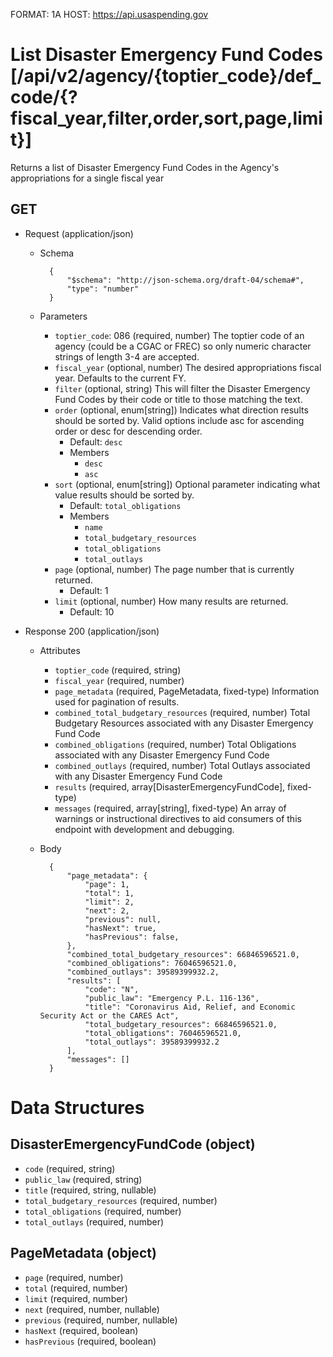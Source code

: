 FORMAT: 1A
HOST: https://api.usaspending.gov

# List Disaster Emergency Fund Codes [/api/v2/agency/{toptier_code}/def_code/{?fiscal_year,filter,order,sort,page,limit}]

Returns a list of Disaster Emergency Fund Codes in the Agency's appropriations for a single fiscal year

## GET

+ Request (application/json)
    + Schema

            {
                "$schema": "http://json-schema.org/draft-04/schema#",
                "type": "number"
            }
    + Parameters
        + `toptier_code`: 086 (required, number)
            The toptier code of an agency (could be a CGAC or FREC) so only numeric character strings of length 3-4 are accepted.
        + `fiscal_year` (optional, number)
            The desired appropriations fiscal year. Defaults to the current FY.
        + `filter` (optional, string)
            This will filter the Disaster Emergency Fund Codes by their code or title to those matching the text.
        + `order` (optional, enum[string])
            Indicates what direction results should be sorted by. Valid options include asc for ascending order or desc for descending order.
            + Default: `desc`
            + Members
                + `desc`
                + `asc`
        + `sort` (optional, enum[string])
            Optional parameter indicating what value results should be sorted by.
            + Default: `total_obligations`
            + Members
                + `name`
                + `total_budgetary_resources`
                + `total_obligations`
                + `total_outlays`
        + `page` (optional, number)
            The page number that is currently returned.
            + Default: 1
        + `limit` (optional, number)
            How many results are returned.
            + Default: 10

+ Response 200 (application/json)
    + Attributes
        + `toptier_code` (required, string)
        + `fiscal_year` (required, number)
        + `page_metadata` (required, PageMetadata, fixed-type)
            Information used for pagination of results.
        + `combined_total_budgetary_resources` (required, number)
            Total Budgetary Resources associated with any Disaster Emergency Fund Code
        + `combined_obligations` (required, number)
            Total Obligations associated with any Disaster Emergency Fund Code
        + `combined_outlays` (required, number)
            Total Outlays associated with any Disaster Emergency Fund Code
        + `results` (required, array[DisasterEmergencyFundCode], fixed-type)
        + `messages` (required, array[string], fixed-type)
            An array of warnings or instructional directives to aid consumers of this endpoint with development and debugging.

    + Body

            {
                "page_metadata": {
                    "page": 1,
                    "total": 1,
                    "limit": 2,
                    "next": 2,
                    "previous": null,
                    "hasNext": true,
                    "hasPrevious": false,
                },
                "combined_total_budgetary_resources": 66846596521.0,
                "combined_obligations": 76046596521.0,
                "combined_outlays": 39589399932.2,
                "results": [
                    "code": "N",
                    "public_law": "Emergency P.L. 116-136",
                    "title": "Coronavirus Aid, Relief, and Economic Security Act or the CARES Act",
                    "total_budgetary_resources": 66846596521.0,
                    "total_obligations": 76046596521.0,
                    "total_outlays": 39589399932.2
                ],
                "messages": []
            }

# Data Structures

## DisasterEmergencyFundCode (object)
+ `code` (required, string)
+ `public_law` (required, string)
+ `title` (required, string, nullable)
+ `total_budgetary_resources` (required, number)
+ `total_obligations` (required, number)
+ `total_outlays` (required, number)

## PageMetadata (object)
+ `page` (required, number)
+ `total` (required, number)
+ `limit` (required, number)
+ `next` (required, number, nullable)
+ `previous` (required, number, nullable)
+ `hasNext` (required, boolean)
+ `hasPrevious` (required, boolean)
